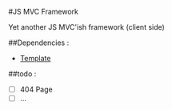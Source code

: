 #JS MVC Framework

Yet another JS MVC'ish framework (client side)

##Dependencies :
* [Template](http://github.com/arno06/Template)

##todo :
- [ ] 404 Page
- [ ] ...